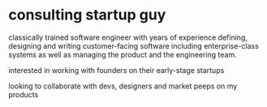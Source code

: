 # consulting startup guy

classically trained software engineer with years of experience defining, designing and writing customer-facing software including enterprise-class systems as well as managing the product and the engineering team.

interested in working with founders on their early-stage startups


looking to collaborate with devs, designers and market peeps on my products


<!---
justthisguy/justthisguy is a ✨ special ✨ repository because its `README.md` (this file) appears on your GitHub profile.
You can click the Preview link to take a look at your changes.
--->
